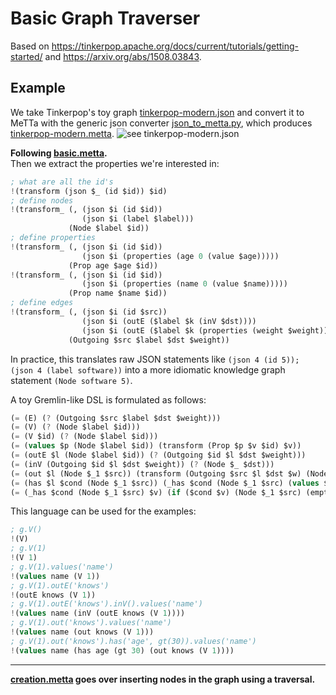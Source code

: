 # Basic Graph Traverser

Based on https://tinkerpop.apache.org/docs/current/tutorials/getting-started/ and https://arxiv.org/abs/1508.03843.

## Example
We take Tinkerpop's toy graph [tinkerpop-modern.json](tinkerpop-modern.json) and convert it to MeTTa with the generic json converter [json_to_metta.py](json_to_metta.py), which produces [tinkerpop-modern.metta](tinkerpop-modern.metta).
![see tinkerpop-modern.json](https://tinkerpop.apache.org/docs/current/images/tinkerpop-modern.png)

**Following [basic.metta](basic.metta).**\
Then we extract the properties we're interested in:
```scheme
; what are all the id's
!(transform (json $_ (id $id)) $id)
; define nodes
!(transform_ (, (json $i (id $id))
                (json $i (label $label)))
             (Node $label $id))
; define properties
!(transform_ (, (json $i (id $id))
                (json $i (properties (age 0 (value $age)))))
             (Prop age $age $id))
!(transform_ (, (json $i (id $id))
                (json $i (properties (name 0 (value $name)))))
             (Prop name $name $id))
; define edges
!(transform_ (, (json $i (id $src))
                (json $i (outE ($label $k (inV $dst))))
                (json $i (outE ($label $k (properties (weight $weight))))))
             (Outgoing $src $label $dst $weight))
```
In practice, this translates raw JSON statements like 
`(json 4 (id 5)); (json 4 (label software))` into a more idiomatic knowledge graph statement `(Node software 5)`.

A toy Gremlin-like DSL is formulated as follows:
```scheme
(= (E) (? (Outgoing $src $label $dst $weight)))
(= (V) (? (Node $label $id)))
(= (V $id) (? (Node $label $id)))
(= (values $p (Node $label $id)) (transform (Prop $p $v $id) $v))
(= (outE $l (Node $label $id)) (? (Outgoing $id $l $dst $weight)))
(= (inV (Outgoing $id $l $dst $weight)) (? (Node $_ $dst)))
(= (out $l (Node $_1 $src)) (transform (Outgoing $src $l $dst $w) (Node $_ $dst)))
(= (has $l $cond (Node $_1 $src)) (_has $cond (Node $_1 $src) (values $l (Node $_1 $src))))
(= (_has $cond (Node $_1 $src) $v) (if ($cond $v) (Node $_1 $src) (empty)))
```

This language can be used for the examples:
```scheme
; g.V()
!(V)
; g.V(1)
!(V 1)
; g.V(1).values('name')
!(values name (V 1))
; g.V(1).outE('knows')
!(outE knows (V 1))
; g.V(1).outE('knows').inV().values('name')
!(values name (inV (outE knows (V 1))))
; g.V(1).out('knows').values('name')
!(values name (out knows (V 1)))
; g.V(1).out('knows').has('age', gt(30)).values('name')
!(values name (has age (gt 30) (out knows (V 1))))
```

---
**[creation.metta](creation.metta) goes over inserting nodes in the graph using a traversal.**



